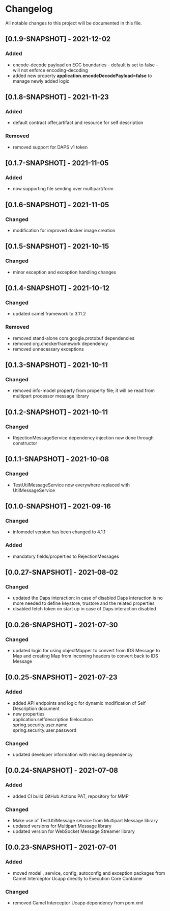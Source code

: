 # Changelog
All notable changes to this project will be documented in this file.

## [0.1.9-SNAPSHOT] - 2021-12-02

### Added
 - encode-decode payload on ECC boundaries - default is set to false - will not enforce encoding-decoding
 - added new property
	**application.encodeDecodePayload=false**
	to manage newly added logic
 
## [0.1.8-SNAPSHOT] - 2021-11-23

### Added
 - default contract offer,artifact and resource for self description
 
### Removed
 - removed support for DAPS v1 token

## [0.1.7-SNAPSHOT] - 2021-11-05
 
### Added
 - now supporting file sending over multipart/form

## [0.1.6-SNAPSHOT] - 2021-11-05
 
### Changed
 - modification for improved docker image creation

## [0.1.5-SNAPSHOT] - 2021-10-15
 
### Changed
 - minor exception and exception handling changes

## [0.1.4-SNAPSHOT] - 2021-10-12
 
### Changed
 - updated camel framework to 3.11.2
 
### Removed
 - removed stand-alone com.google.protobuf dependencies
 - removed org.checkerframework dependency
 - removed unnecessary exceptions

## [0.1.3-SNAPSHOT] - 2021-10-11
 
### Changed
 - removed info-model property from property file; it will be read from multipart processor message library

## [0.1.2-SNAPSHOT] - 2021-10-11
 
### Changed
 - RejectionMessageService dependency injection now done through constructor

## [0.1.1-SNAPSHOT] - 2021-10-08
 
### Changed
 - TestUtilMessageService now everywhere replaced with UtilMessageService

## [0.1.0-SNAPSHOT] - 2021-09-16
 
### Changed
 - infomodel version has been changed to 4.1.1
 
 ### Added
 - mandatory fields/properties to RejectionMessages 
 
## [0.0.27-SNAPSHOT] - 2021-08-02

### Changed
 - updated the Daps interaction: in case of disabled Daps interaction is no more needed to define keystore, trustore and the related properties
 - disabled fetch token on start up in case of Daps interaction disabled

## [0.0.26-SNAPSHOT] - 2021-07-30
 
### Changed
 - updated logic for using objectMapper to convert from IDS Message to Map and creating Map from incoming headers to convert back to IDS Message
 
## [0.0.25-SNAPSHOT] - 2021-07-23
 
### Added
 - added API endpoints and logic for dynamic modification of Self Description document
 - new properties</br>
	 application.selfdescription.filelocation</br>
	 spring.security.user.name</br>
	 spring.security.user.password
 
### Changed
 - updated developer information with missing dependency
 
## [0.0.24-SNAPSHOT] - 2021-07-08
 
### Added
 - added CI build GitHub Actions PAT, repository for MMP 
 
### Changed
 - Make use of TestUtilMessage service from Multipart Message library
 - updated versions for Multipart Message library
 - updated version for WebSocket Message Streamer library

## [0.0.23-SNAPSHOT] - 2021-07-01
 
### Added
 - moved model , service, config, autoconfig and exception packages from Camel Interceptor Ucapp directly to Execution Core Container

### Changed
 - removed Camel Interceptor Ucapp dependency from pom.xml 

 
